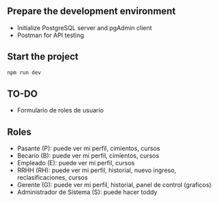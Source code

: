 ## Prepare the development environment

- Initialize PostgreSQL server and pgAdmin client
- Postman for API testing

## Start the project

```bash
npm run dev
```

## TO-DO

- Formulario de roles de usuario

## Roles

- Pasante (P): puede ver mi perfil, cimientos, cursos
- Becario (B): puede ver mi perfil, cimientos, cursos
- Empleado (E): puede ver mi perfil, cursos
- RRHH (RH): puede ver mi perfil, historial, nuevo ingreso, reclasificaciones, cursos
- Gerente (G): puede ver mi perfil, historial, panel de control (graficos)
- Administrador de Sistema (S): puede hacer toddy
